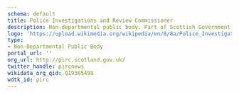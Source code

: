 ```yaml
---
schema: default
title: Police Investigations and Review Commissioner
description: Non-departmental public body. Part of Scottish Government
logo: 'https://upload.wikimedia.org/wikipedia/en/8/8a/Police_Investigations_and_Review_Commissioner.jpg'
type:
- Non-Departmental Public Body
portal_url: ''
org_url: http://pirc.scotland.gov.uk/
twitter_handle: pircnews
wikidata_org_qid: Q19385498
wdtk_id: pirc
---
```


